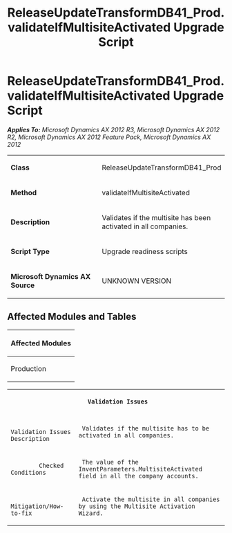 ﻿---
title: ReleaseUpdateTransformDB41_Prod.validateIfMultisiteActivated Upgrade Script
TOCTitle: ReleaseUpdateTransformDB41_Prod.validateIfMultisiteActivated Upgrade Script
ms:assetid: 2078fbd1-e4f9-7152-494b-f93c5fde4d74
ms:mtpsurl: https://msdn.microsoft.com/en-us/library/JJ684894(v=AX.60)
ms:contentKeyID: 49707096
ms.date: 05/18/2015
mtps_version: v=AX.60
---

# ReleaseUpdateTransformDB41\_Prod.validateIfMultisiteActivated Upgrade Script 


_**Applies To:** Microsoft Dynamics AX 2012 R3, Microsoft Dynamics AX 2012 R2, Microsoft Dynamics AX 2012 Feature Pack, Microsoft Dynamics AX 2012_

<table>
<colgroup>
<col style="width: 50%" />
<col style="width: 50%" />
</colgroup>
<tbody>
<tr class="odd">
<td><p><strong>Class</strong></p></td>
<td><p>ReleaseUpdateTransformDB41_Prod</p></td>
</tr>
<tr class="even">
<td><p><strong>Method</strong></p></td>
<td><p>validateIfMultisiteActivated</p></td>
</tr>
<tr class="odd">
<td><p><strong>Description</strong></p></td>
<td><p>Validates if the multisite has been activated in all companies.</p></td>
</tr>
<tr class="even">
<td><p><strong>Script Type</strong></p></td>
<td><p>Upgrade readiness scripts</p></td>
</tr>
<tr class="odd">
<td><p><strong>Microsoft Dynamics AX Source</strong></p></td>
<td><p>UNKNOWN VERSION</p></td>
</tr>
</tbody>
</table>


## Affected Modules and Tables

<table>
<colgroup>
<col style="width: 100%" />
</colgroup>
<thead>
<tr class="header">
<th><p>Affected Modules</p></th>
</tr>
</thead>
<tbody>
<tr class="odd">
<td><p>Production</p></td>
</tr>
</tbody>
</table>


<table xmlns="http://www.w3.org/1999/xhtml">
              <tr><th colspan="2">
		
   <p>
   
	 Validation Issues
  </p>
  </th></tr>
              <tr><td>
		
   <p>
   
	 
            Validation Issues Description
          
  </p>
  </td><td>
		
   <p>
   
	 Validates if the multisite has to be activated in all companies.
  </p>
  </td></tr>
              <tr><td>
		
   <p>
   
	 
            Checked Conditions
          
  </p>
  </td><td>
		
   <p>
   
	 The value of the InventParameters.MultisiteActivated field in all the company accounts.
  </p>
  </td></tr>
              <tr><td>
		
   <p>
   
	 
            Mitigation/How-to-fix
          
  </p>
  </td><td>
		
   <p>
   
	 Activate the multisite in all companies by using the Multisite Activation Wizard.
  </p>
  </td></tr>
            </table>

  


